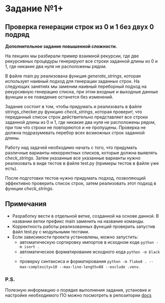 # Задание №1+ 
## Проверка генерации строк из 0 и 1 без двух 0 подряд
**Дополнительное задание повышенной сложности.**

На лекциях мы разбирали пример взаимной рекурсии, где две рекурсивных процедуры генерируют все строки заданной длины из 0 и 1, где никакие два нуля не расположены рядом.

В файле main.py реализована функция *generate_strings*, которая использует наивный подход для генерации заданных строк. На следующих занятиях мы заменим наивный переборный подход на рекурсивную генерацию списка, при этом входные и выходные данные функции и ее поведение останется без изменений.

Задание состоит в том, чтобы придумать и реализовать в файле strings_checker.py функцию *check_strings*, которая проверит, что переданный список строк действительно представляет все строки заданной длины из 0 и 1, где никакие два нуля не расположены рядом, при том что строки не повторяются и не пропущены. Проверка не должна подразумевать перебор всех возможных строк заданной длины.

Работу над задачей необходимо начать с того, что придумать различные варианты некорректных списков, которые должна выявлять *check_strings*. Затем указанные все указанные варианты нужно реализовать в виде тестов в файле test.py (примеры тестов в файле уже есть). 

После подготовки тестов нужно придумать подход, позволяющий эффективно проверить список строк, затем реализовать этот подход в функции *check_strings*.

## Примечания  
- Разработку вести в отдельной ветке, созданной на основе данной. В названии ветки префикс main заменить на название команды. 
- Корректность работы реализованных функций проверить запустив файл test.py с модульными тестами. 
- Если зависимости проекта установлены, можно запустить:
    * автоматическую сортировку импортов в исходном коде `python -m isort .`
    * автоматическое форматирование исходного кода `python -m black .`
    * проверку синтаксиса и форматирования `python -m flake8 . --max-complexity=10 --max-line-length=88 --exclude .venv`.

### P.S.
Полезную информацию о порядке выполнения задания, установке и настройке необходимого ПО можно посмотреть в репозитории [docs](https://github.com/hse-algo-psapr-25/docs)